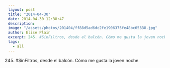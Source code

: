 ```yaml
---
layout: post
title: "2014-04-30"
date: 2014-04-30 12:38:47
description: 
image: "/assets/photos/201404/ff88d5ad6dc2fe1906375fe48bc65338.jpg"
author: Elise Plain
excerpt: 245. #SinFiltros, desde el balcón. Cómo me gusta la joven noche.
tags: 
  - all
---
```


245. #SinFiltros, desde el balcón. Cómo me gusta la joven noche.
<p></p>
